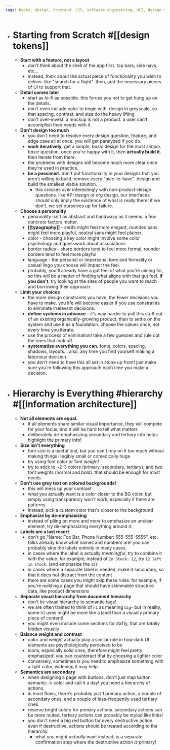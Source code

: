 ```yaml
---
tags: books, design, frontend, CSS, software engineering, HCI, design system
---
```


- # Starting from Scratch #[[design tokens]]
	- **Start with a feature, not a layout**
		- don't think about the shell of the app first. top bars, side navs, etc...
		- instead, think about the actual piece of functionality you wish to deliver. like "search for a flight". then, add the necessary pieces of UI to support that.
	- **Detail comes later**
		- start as lo-fi as possible. this forces you not to get hung up on the details.
		- don't even include color to begin with. design in greyscale, so that spacing, contrast, and size do the heavy lifting
		- don't over-invest! a mockup is not a product. a user can't accomplish their needs with it.
	- **Don't design too much**
		- you don't need to resolve every design question, feature, and edge case all at once. you will get paralyzed if you do.
		- **work iteratively.** get a _simple, basic_ design for the most _simple, basic_ question. once you're happy with it, then **actually build it.** then iterate from there.
		- the problems with designs will become much more clear once they're used in practice.
		- **be a pessimist.** don't put functionality in your designs that you aren't willing to build. remove every "nice-to-have". design and build the smallest viable solution.
			- this crosses over interestingly with non-product-design questions. like API design or org design. our interfaces should only imply the existence of what is really there! if we don't, we set ourselves up for failure.
	- **Choose a personality**
		- personality isn't as abstract and handwavy as it seems. a few concrete factors matter.
		- **[[typography]]** - serifs might feel more elegant, rounded sans might feel more playful, neutral sans might feel plainer.
		- color - choosing a key color might involve some color psychology and guesswork about associations
		- border radius - sharp borders tend to feel more formal, rounder borders tend to feel more playful
		- language - the personal or impersonal tone and formality or casual lingo you choose will impact the feel.
		- probably, you'll already have a gut feel of what you're aiming for, so this will be a matter of finding what aligns with that gut feel. **if you don't**, try looking at the sites of people you want to reach and borrowing their approach.
	- **Limit your choices**
		- the more design constraints you have, the fewer decisions you have to make. you life will become easier if you use constraints to eliminate irrelevant decisions.
		- **define systems in advance** - it's way harder to pull this stuff out of an existing organically-growing product, than to settle on the system and use it as a foundation. choose the values once, not every time you iterate.
		- use the process of elimination! take a few guesses and rule out the ones that look off.
		- **systematize everything you can.** fonts, colors, spacing, shadows, layouts... also, any time you find yourself making a laborious decision.
		- you don't need to have this all set in stone up front! just make sure you're following this approach each time you make a decision.
- # Hierarchy is Everything #hierarchy #[[information architecture]]
	- **Not all elements are equal.**
		- if all elements share similar visual importance, they will compete for your focus, and it will be hard to tell what matters
		- deliberately de-emphasizing secondary and tertiary info helps highlight the primary info!
	- **Size isn't everything**
		- font size is a useful tool, but you can't rely on it too much without making things illegibly small or comedically huge
		- try using font color or font weight!
		- try to stick to ~2-3 colors (primary, secondary, tertiary), and two font weights (normal and bold). that should be enough for most needs.
	- **Don't use grey text on colored backgrounds!**
		- this will mess up your contrast
		- what you actually want is a color closer to the BG color. but simply using transparency won't work, especially if there are patterns
		- instead, pick a custom color that's closer to the background
	- **Emphasize by de-emphasizing**
		- instead of piling on more and more to emphasize an unclear element, try de-emphasizing everything around it.
	- **Labels are a last resort**
		- don't go "Name: Foo Bar, Phone Number: 555-555-5555", etc. folks already know what names and numbers are! you can probably skip the labels entirely in many cases.
		- in cases where the label is actually _meaningful_, try to combine it with the value. for example, instead of `In Stock: 12`, try `12 left in stock`. (and emphasize the `12`)
		- in cases where a separate label is needed, make it secondary, so that it does not distract from the content
		- there are some cases you might skip these rules. for example, if you're nuilding a page that should have skimmable structure data, like product dimensions
	- **Separate visual hierarchy from document hierarchy**
		- don't tie visual hierarchy to semantic tags!
		- we are often trained to think of `h1` as meaning `big`- but in reality, some `h1` uses might be more like a label than a visually primary piece of content!
		- you might even include some sections for #a11y, that are _totally hidden_ visually
	- **Balance weight and contrast**
		- color and weight actually play a similar role in how dark UI elements are psychologically perceived to be
		- icons, especially solid ones, therefore might feel pretty emphasized! you can counteract that by choosing a lighter color
		- conversely, sometimes is you need to emphasize something with a light color, widening it may help
	- **Semantics are secondary**
		- when designing a page with buttons, don't just map button semantic -> color and call it a day! you need a hierarchy of actions.
		- in most flows, there's probably just 1 primary action, a couple of secondary ones, and a couple of less-frequently used tertiary ones.
		- reserve bright colors for primary actions. secondary actions can be more muted. tertiary actions can probably be styled like links!
		- you don't need a big red button for every destructive action. even if destructive, actions should be treated according to the hierarchy.
			- what you might _actually_ want instead, is a separate confirmation step where the destructive action _is_ primary!